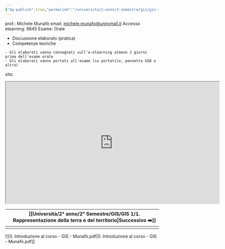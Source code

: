 ```yaml
---
{"dg-publish":true,"permalink":"/universita/2-anno/2-semestre/gis/gis-1/0-introduzione/"}
---
```



prof.: Michele Munafò
email: michele.munafo@uniroma1.it
Accesso elearning: 9845
Esame: Orale
- Discussione elaborato (pratica)
- Competenze teoriche
```ad-warning
- Gli elaborati vanno consegnati sull'e-elearning almeno 2 giorni prima dell'esame orale
- Gli elaborati vanno portati all'esame (su portatile, pennetta USB o altro)
```
sito: 
<iframe 
width = 700
height = 400
src = "https://elearning.uniroma1.it/course/view.php?id=15686"
>
</iframe>

|     | [[Università/2° anno/2° Semestre/GIS/GIS 1/1. Rappresentazione della terra e del territorio\|Successivo ➡️]] |
| --- | ------------------------------------------------------------------- |
|     |                                                                     |


![[0. Introduzione al corso - GIS - Munafò.pdf\|0. Introduzione al corso - GIS - Munafò.pdf]]